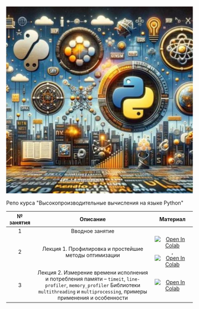 
![My animated logo](logo.jpg)

Репо курса "Высокопроизводительные вычисления на языке Python"


| № занятия |                                                   Описание                                                   |                                                                              Материал                                                                               |
|:---------:|:------------------------------------------------------------------------------------------------------------:|:-------------------------------------------------------------------------------------------------------------------------------------------------------------------:|
|     1     |                                               Вводное занятие                                                |                                                                                     
|     2     |              Лекция 1. Профилировка и простейшие методы оптимизации                                          |                                [![Open In Colab](https://colab.research.google.com/assets/colab-badge.svg)](https://colab.research.google.com/drive/1bUsvgk4IzEi55ZXFE5dFcF3G4mZ-uYmX),   [![Open In Colab](https://colab.research.google.com/assets/colab-badge.svg)](https://colab.research.google.com/drive/1R-VnuDUgCNDMW6s_HFRSCZ1c63-LoR35)                          
|    3      |Лекция 2. Измерение времени исполнения и потребления памяти – `timeit`, `line-profiler`, `memory_profiler` Библиотеки `multithreading` и `multiprocessing`, примеры применения и особенности | [![Open In Colab](https://colab.research.google.com/assets/colab-badge.svg)](https://colab.research.google.com/drive/1ig8wJur9vtzOaFn44bInS9tTSJARP1WX?usp=sharing#scrollTo=DM23IlWD3sQr)




